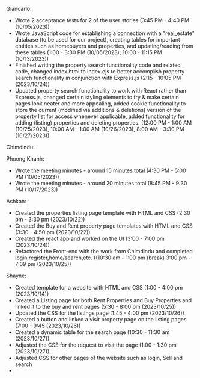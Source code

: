 Giancarlo:
- Wrote 2 acceptance tests for 2 of the user stories (3:45 PM - 4:40 PM (10/05/2023))
- Wrote JavaScript code for establishing a connection with a "real_estate" database (to be used for our project), creating tables for important entities such as homebuyers and properties, and updating/reading from these tables (1:00 - 3:30 PM (10/05/2023), 10:00 - 11:15 PM (10/13/2023))
- Finished writing the property search functionality code and related code, changed index.html to index.ejs to better accomplish property search functionality in conjunction with Express.js (2:15 - 10:05 PM (2023/10/24))
- Updated property search functionality to work with React rather than Express.js, changed certain styling elements to try & make certain pages look neater and more appealing, added cookie functionality to store the current (modified via additions & deletions) version of the property list for access whenever applicable, added functionality for adding (listing) properties and deleting properties. (12:00 PM - 1:00 AM (10/25/2023), 10:00 AM - 1:00 AM (10/26/2023), 8:00 AM - 3:30 PM (10/27/2023))

Chimdindu:


Phuong Khanh:
- Wrote the meeting minutes - around 15 minutes total (4:30 PM - 5:00 PM (10/05/2023))
- Wrote the meeting minutes - around 20 minutes total (8:45 PM - 9:30 PM (10/17/2023))

Ashkan:
- Created the properties listing page template with HTML and CSS (2:30 pm - 3:30 pm (2023/10/22))
- Created the Buy and Rent property page templates with HTML and CSS (3:30 - 4:50 pm (2023/10/22))
- Created the react app and worked on the UI (3:00 - 7:00 pm (2023/10/24))
- Refactored the Front-end with the work from Chimdindu and completed login,register,home/search,etc. ((10:30 am - 1:00 pm (break) 3:00 pm - 7:09 pm (2023/10/25))

Shayne:
- Created template for a website with HTML and CSS (1:00 - 4:00 pm (2023/10/14))
- Created a Listing page for both Rent Properties and Buy Properties and linked it to the buy and rent pages (5:30 - 8:00 pm (2023/10/25))
- Updated the CSS for the listings page (1:45 - 4:00 pm (2023/10/26))
- Created a button and linked a visit property page on the listing pages (7:00 - 9:45 (2023/10/26))
- Created a dynamic table for the search page (10:30 - 11:30 am (2023/10/27))
- Adjusted the CSS for the request to visit the page (1:00 - 1:30 pm (2023/10/27))
- Adjusted CSS for other pages of the website such as login, Sell and search
- 
